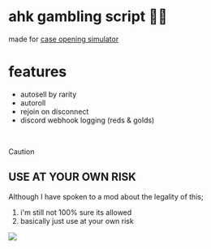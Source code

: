 # ahk gambling script 🤑🤑
made for [case opening simulator](https://www.roblox.com/games/116793284465110/Case-Opening-Simulator)


# features
- autosell by rarity
- autoroll
- rejoin on disconnect
- discord webhook logging (reds & golds)

<br>

> [!CAUTION]
> ## **USE AT YOUR OWN RISK**
>
> 
>
> Although I have spoken to a mod about the legality of this;
> 1.  i'm still not 100% sure its allowed
> 2.  basically just use at your own risk
>
> ![](https://cdn.nest.rip/uploads/02a442b7-c64d-4d81-80aa-aa9f6db62a79.png)
> 
